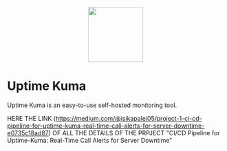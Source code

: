 <div align="center" width="100%">
    <img src="./public/icon.svg" width="128" alt="" />
</div>

# Uptime Kuma

Uptime Kuma is an easy-to-use self-hosted monitoring tool.

HERE THE LINK (https://medium.com/@isikapalei05/project-1-ci-cd-pipeline-for-uptime-kuma-real-time-call-alerts-for-server-downtime-e0735c18ad87) OF ALL THE DETAILS OF THE PRPJECT "CI/CD Pipeline for Uptime-Kuma: Real-Time Call Alerts for Server Downtime"
